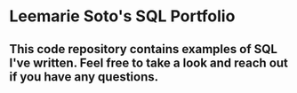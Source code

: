 # Leemarie Soto's SQL Portfolio

## This code repository contains examples of SQL I've written. Feel free to take a look and reach out if you have any questions.
